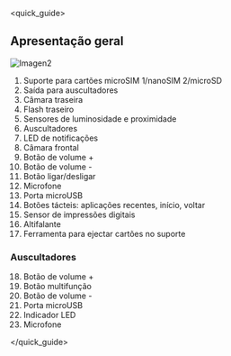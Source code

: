 <quick_guide>
## Apresentação geral

![Imagen2](http://static.energysistem.com/images/manuals/42909/59391ea9bd5c5.jpg)


1.  Suporte para cartões microSIM 1/nanoSIM 2/microSD
2.  Saída para auscultadores
3. Câmara traseira
4. Flash traseiro
5. Sensores de luminosidade e proximidade
6. Auscultadores
7. LED de notificações
8. Câmara frontal
9. Botão de volume +
10. Botão de volume -
11. Botão ligar/desligar
12. Microfone
13. Porta microUSB
14. Botões tácteis: aplicações recentes, início, voltar
15. Sensor de impressões digitais
16. Altifalante
17. Ferramenta para ejectar cartões no suporte

### Auscultadores

18. Botão de volume +
19. Botão multifunção
20. Botão de volume -
21. Porta microUSB
22. Indicador LED
23. Microfone

</quick_guide>
